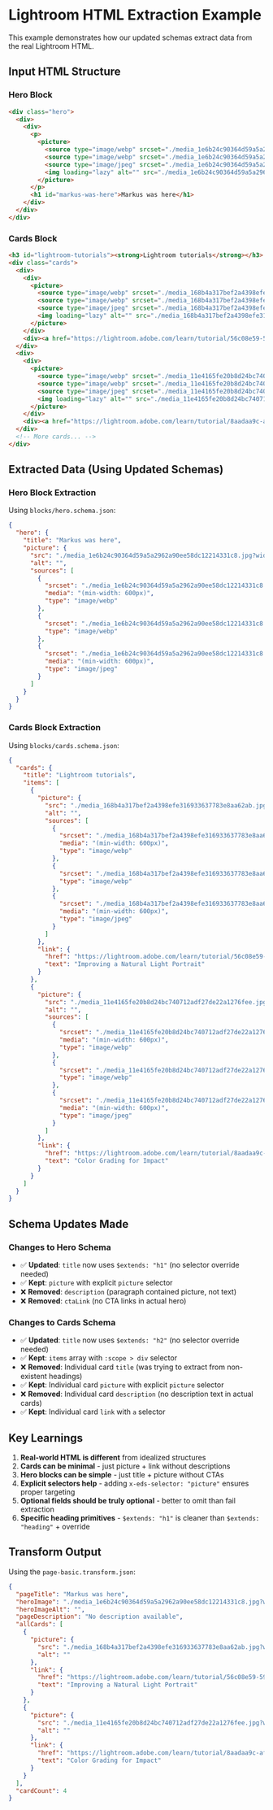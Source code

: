 # Lightroom HTML Extraction Example

This example demonstrates how our updated schemas extract data from the real Lightroom HTML.

## Input HTML Structure

### Hero Block
```html
<div class="hero">
  <div>
    <div>
      <p>
        <picture>
          <source type="image/webp" srcset="./media_1e6b24c90364d59a5a2962a90ee58dc12214331c8.jpg?width=2000&format=webply&optimize=medium" media="(min-width: 600px)">
          <source type="image/webp" srcset="./media_1e6b24c90364d59a5a2962a90ee58dc12214331c8.jpg?width=750&format=webply&optimize=medium">
          <source type="image/jpeg" srcset="./media_1e6b24c90364d59a5a2962a90ee58dc12214331c8.jpg?width=2000&format=jpg&optimize=medium" media="(min-width: 600px)">
          <img loading="lazy" alt="" src="./media_1e6b24c90364d59a5a2962a90ee58dc12214331c8.jpg?width=750&format=jpg&optimize=medium" width="1328" height="740">
        </picture>
      </p>
      <h1 id="markus-was-here">Markus was here</h1>
    </div>
  </div>
</div>
```

### Cards Block
```html
<h3 id="lightroom-tutorials"><strong>Lightroom tutorials</strong></h3>
<div class="cards">
  <div>
    <div>
      <picture>
        <source type="image/webp" srcset="./media_168b4a317bef2a4398efe316933637783e8aa62ab.jpg?width=2000&format=webply&optimize=medium" media="(min-width: 600px)">
        <source type="image/webp" srcset="./media_168b4a317bef2a4398efe316933637783e8aa62ab.jpg?width=750&format=webply&optimize=medium">
        <source type="image/jpeg" srcset="./media_168b4a317bef2a4398efe316933637783e8aa62ab.jpg?width=2000&format=jpg&optimize=medium" media="(min-width: 600px)">
        <img loading="lazy" alt="" src="./media_168b4a317bef2a4398efe316933637783e8aa62ab.jpg?width=750&format=jpg&optimize=medium" width="960" height="540">
      </picture>
    </div>
    <div><a href="https://lightroom.adobe.com/learn/tutorial/56c08e59-5951-448f-98a2-68e63bffa700?promoid=QGMZPG6T...">Improving a Natural Light Portrait</a></div>
  </div>
  <div>
    <div>
      <picture>
        <source type="image/webp" srcset="./media_11e4165fe20b8d24bc740712adf27de22a1276fee.jpg?width=2000&format=webply&optimize=medium" media="(min-width: 600px)">
        <source type="image/webp" srcset="./media_11e4165fe20b8d24bc740712adf27de22a1276fee.jpg?width=750&format=webply&optimize=medium">
        <source type="image/jpeg" srcset="./media_11e4165fe20b8d24bc740712adf27de22a1276fee.jpg?width=2000&format=jpg&optimize=medium" media="(min-width: 600px)">
        <img loading="lazy" alt="" src="./media_11e4165fe20b8d24bc740712adf27de22a1276fee.jpg?width=750&format=jpg&optimize=medium" width="960" height="540">
      </picture>
    </div>
    <div><a href="https://lightroom.adobe.com/learn/tutorial/8aadaa9c-affb-4b7f-9766-700cafe7bc70?promoid=QGMZPG6T...">Color Grading for Impact</a></div>
  </div>
  <!-- More cards... -->
</div>
```

## Extracted Data (Using Updated Schemas)

### Hero Block Extraction
Using `blocks/hero.schema.json`:

```json
{
  "hero": {
    "title": "Markus was here",
    "picture": {
      "src": "./media_1e6b24c90364d59a5a2962a90ee58dc12214331c8.jpg?width=750&format=jpg&optimize=medium",
      "alt": "",
      "sources": [
        {
          "srcset": "./media_1e6b24c90364d59a5a2962a90ee58dc12214331c8.jpg?width=2000&format=webply&optimize=medium",
          "media": "(min-width: 600px)",
          "type": "image/webp"
        },
        {
          "srcset": "./media_1e6b24c90364d59a5a2962a90ee58dc12214331c8.jpg?width=750&format=webply&optimize=medium",
          "type": "image/webp"
        },
        {
          "srcset": "./media_1e6b24c90364d59a5a2962a90ee58dc12214331c8.jpg?width=2000&format=jpg&optimize=medium",
          "media": "(min-width: 600px)",
          "type": "image/jpeg"
        }
      ]
    }
  }
}
```

### Cards Block Extraction
Using `blocks/cards.schema.json`:

```json
{
  "cards": {
    "title": "Lightroom tutorials",
    "items": [
      {
        "picture": {
          "src": "./media_168b4a317bef2a4398efe316933637783e8aa62ab.jpg?width=750&format=jpg&optimize=medium",
          "alt": "",
          "sources": [
            {
              "srcset": "./media_168b4a317bef2a4398efe316933637783e8aa62ab.jpg?width=2000&format=webply&optimize=medium",
              "media": "(min-width: 600px)",
              "type": "image/webp"
            },
            {
              "srcset": "./media_168b4a317bef2a4398efe316933637783e8aa62ab.jpg?width=750&format=webply&optimize=medium",
              "type": "image/webp"
            },
            {
              "srcset": "./media_168b4a317bef2a4398efe316933637783e8aa62ab.jpg?width=2000&format=jpg&optimize=medium",
              "media": "(min-width: 600px)",
              "type": "image/jpeg"
            }
          ]
        },
        "link": {
          "href": "https://lightroom.adobe.com/learn/tutorial/56c08e59-5951-448f-98a2-68e63bffa700?promoid=QGMZPG6T...",
          "text": "Improving a Natural Light Portrait"
        }
      },
      {
        "picture": {
          "src": "./media_11e4165fe20b8d24bc740712adf27de22a1276fee.jpg?width=750&format=jpg&optimize=medium",
          "alt": "",
          "sources": [
            {
              "srcset": "./media_11e4165fe20b8d24bc740712adf27de22a1276fee.jpg?width=2000&format=webply&optimize=medium",
              "media": "(min-width: 600px)",
              "type": "image/webp"
            },
            {
              "srcset": "./media_11e4165fe20b8d24bc740712adf27de22a1276fee.jpg?width=750&format=webply&optimize=medium",
              "type": "image/webp"
            },
            {
              "srcset": "./media_11e4165fe20b8d24bc740712adf27de22a1276fee.jpg?width=2000&format=jpg&optimize=medium",
              "media": "(min-width: 600px)",
              "type": "image/jpeg"
            }
          ]
        },
        "link": {
          "href": "https://lightroom.adobe.com/learn/tutorial/8aadaa9c-affb-4b7f-9766-700cafe7bc70?promoid=QGMZPG6T...",
          "text": "Color Grading for Impact"
        }
      }
    ]
  }
}
```

## Schema Updates Made

### Changes to Hero Schema
- ✅ **Updated**: `title` now uses `$extends: "h1"` (no selector override needed)
- ✅ **Kept**: `picture` with explicit `picture` selector  
- ❌ **Removed**: `description` (paragraph contained picture, not text)
- ❌ **Removed**: `ctaLink` (no CTA links in actual hero)

### Changes to Cards Schema
- ✅ **Updated**: `title` now uses `$extends: "h2"` (no selector override needed)
- ✅ **Kept**: `items` array with `:scope > div` selector
- ❌ **Removed**: Individual card `title` (was trying to extract from non-existent headings)
- ✅ **Kept**: Individual card `picture` with explicit `picture` selector
- ❌ **Removed**: Individual card `description` (no description text in actual cards)
- ✅ **Kept**: Individual card `link` with `a` selector

## Key Learnings

1. **Real-world HTML is different** from idealized structures
2. **Cards can be minimal** - just picture + link without descriptions
3. **Hero blocks can be simple** - just title + picture without CTAs
4. **Explicit selectors help** - adding `x-eds-selector: "picture"` ensures proper targeting
5. **Optional fields should be truly optional** - better to omit than fail extraction
6. **Specific heading primitives** - `$extends: "h1"` is cleaner than `$extends: "heading"` + override

## Transform Output

Using the `page-basic.transform.json`:

```json
{
  "pageTitle": "Markus was here",
  "heroImage": "./media_1e6b24c90364d59a5a2962a90ee58dc12214331c8.jpg?width=750&format=jpg&optimize=medium",
  "heroImageAlt": "",
  "pageDescription": "No description available",
  "allCards": [
    {
      "picture": {
        "src": "./media_168b4a317bef2a4398efe316933637783e8aa62ab.jpg?width=750&format=jpg&optimize=medium",
        "alt": ""
      },
      "link": {
        "href": "https://lightroom.adobe.com/learn/tutorial/56c08e59-5951-448f-98a2-68e63bffa700?promoid=QGMZPG6T...",
        "text": "Improving a Natural Light Portrait"
      }
    },
    {
      "picture": {
        "src": "./media_11e4165fe20b8d24bc740712adf27de22a1276fee.jpg?width=750&format=jpg&optimize=medium",
        "alt": ""
      },
      "link": {
        "href": "https://lightroom.adobe.com/learn/tutorial/8aadaa9c-affb-4b7f-9766-700cafe7bc70?promoid=QGMZPG6T...",
        "text": "Color Grading for Impact"
      }
    }
  ],
  "cardCount": 4
}
``` 